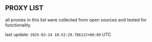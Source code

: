 ## PROXY LIST

all proxies in this list were collected from open sources and tested for functionality

last update: `2025-03-24 18:52:29.786122+00:00` UTC